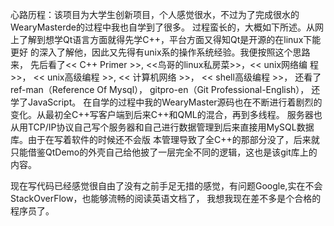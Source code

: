 心路历程：该项目为大学生创新项目，个人感觉很水，不过为了完成很水的WearyMasterde的过程中我也自学到了很多。
过程蛮长的，大概如下所述。从网上了解到想学Qt语言方面就得先学C++，平台方面又得知Qt是开源的在linux下能更好
的深入了解他，因此又先得有unix系的操作系统经验。我便按照这个思路来， 先后看了<< C++ Primer >>,
<<鸟哥的linux私房菜>>，<< unix网络编 程>>， << unix高级编程 >>, << 计算机网络 >>， << shell高级编程 >>，
还看了ref-man（Reference Of Mysql）， gitpro-en（Git Professional-English）， 还学了JavaScript。 
在自学的过程中我的WearyMaster源码也在不断进行着剧烈的变化。从最初全C++写客户端到后来C++和QML的混合，再到多线程。
服务器也从用TCP/IP协议自己写个服务器和自己进行数据管理到后来直接用MySQL数据库。由于在写着软件的时候还不会版
本管理导致了全C++的那部分没了，后来就只能借鉴QtDemo的外壳自己给他披了一层完全不同的逻辑，这也是该git库上的内容。

现在写代码已经感觉很自由了没有之前手足无措的感觉，有问题Google,实在不会StackOverFlow，也能够流畅的阅读英语文档了，
我想我现在差不多是个合格的程序员了。
